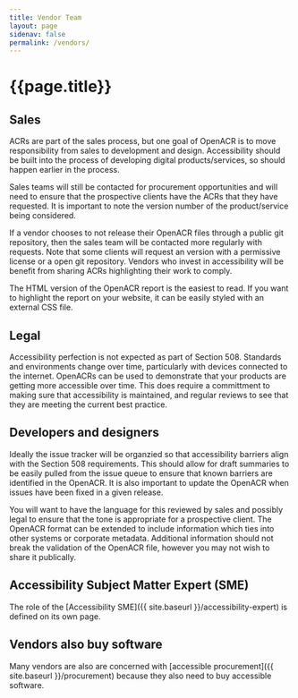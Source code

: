 ```yaml
---
title: Vendor Team
layout: page
sidenav: false
permalink: /vendors/
---
```


# **{{page.title}}**

## Sales

ACRs are part of the sales process, but one goal of OpenACR is to move responsibility from sales to development and design. Accessibility should be built into the process of developing digital products/services, so should happen earlier in the process.

Sales teams will still be contacted for procurement opportunities and will need to ensure that the prospective clients have the ACRs that they have requested. It is important to note the version number of the product/service being considered.

If a vendor chooses to not release their OpenACR files through a public git repository, then the sales team will be contacted more regularly with requests. Note that some clients will request an version with a permissive license or a open git repository. Vendors who invest in accessibility will be benefit from sharing ACRs highlighting their work to comply.

The HTML version of the OpenACR report is the easiest to read. If you want to highlight the report on your website, it can be easily styled with an external CSS file.

## Legal

Accessibility perfection is not expected as part of Section 508\. Standards and environments change over time, particularly with devices connected to the internet. OpenACRs can be used to demonstrate that your products are getting more accessible over time. This does require a committment to making sure that accessibility is maintained, and regular reviews to see that they are meeting the current best practice.

## Developers and designers

Ideally the issue tracker will be organzied so that accessibility barriers align with the Section 508 requirements. This should allow for draft summaries to be easily pulled from the issue queue to ensure that known barriers are identified in the OpenACR. It is also important to update the OpenACR when issues have been fixed in a given release.

You will want to have the language for this reviewed by sales and possibly legal to ensure that the tone is appropriate for a prospective client. The OpenACR format can be extended to include information which ties into other systems or corporate metadata. Additional information should not break the validation of the OpenACR file, however you may not wish to share it publically.

## Accessibility Subject Matter Expert (SME)

The role of the [Accessibility SME]({{ site.baseurl }}/accessibility-expert) is defined on its own page.

## Vendors also buy software

Many vendors are also are concerned with [accessible procurement]({{ site.baseurl }}/procurement) because they also need to buy accessible software.
